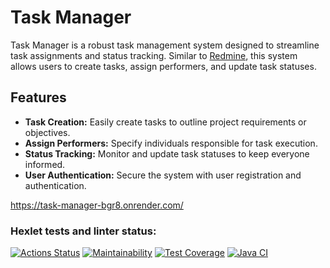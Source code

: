 # Task Manager

Task Manager is a robust task management system designed to streamline task assignments and status tracking. Similar to [Redmine](http://www.redmine.org/), this system allows users to create tasks, assign performers, and update task statuses.

## Features

- **Task Creation:** Easily create tasks to outline project requirements or objectives.
- **Assign Performers:** Specify individuals responsible for task execution.
- **Status Tracking:** Monitor and update task statuses to keep everyone informed.
- **User Authentication:** Secure the system with user registration and authentication.

https://task-manager-bgr8.onrender.com/

### Hexlet tests and linter status:
[![Actions Status](https://github.com/DanielNuud/java-project-99/actions/workflows/hexlet-check.yml/badge.svg)](https://github.com/DanielNuud/java-project-99/actions)
[![Maintainability](https://api.codeclimate.com/v1/badges/7e3f8bb57291dc70077d/maintainability)](https://codeclimate.com/github/DanielNuud/java-project-99/maintainability)
[![Test Coverage](https://api.codeclimate.com/v1/badges/7e3f8bb57291dc70077d/test_coverage)](https://codeclimate.com/github/DanielNuud/java-project-99/test_coverage)
[![Java CI](https://github.com/DanielNuud/java-project-99/actions/workflows/main.yaml/badge.svg)](https://github.com/DanielNuud/java-project-99/actions/workflows/main.yaml)